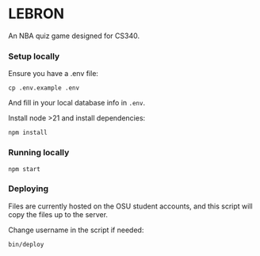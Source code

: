 # LEBRON

An NBA quiz game designed for CS340.

### Setup locally

Ensure you have a .env file:

``` shell
cp .env.example .env
```

And fill in your local database info in `.env`.

Install node >21 and install dependencies:

``` shell
npm install
```

### Running locally

``` shell
npm start
```

### Deploying

Files are currently hosted on the OSU student accounts, and this
script will copy the files up to the server.

Change username in the script if needed:

``` shell
bin/deploy
```
